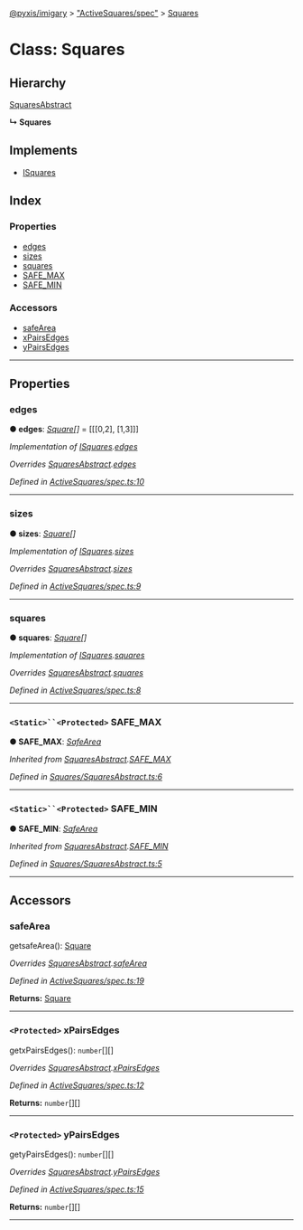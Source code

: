 [@pyxis/imigary](../README.md) > ["ActiveSquares/spec"](../modules/_activesquares_spec_.md) > [Squares](../classes/_activesquares_spec_.squares.md)

# Class: Squares

## Hierarchy

 [SquaresAbstract](_squares_squaresabstract_.squaresabstract.md)

**↳ Squares**

## Implements

* [ISquares](../interfaces/_squares_types_.isquares.md)

## Index

### Properties

* [edges](_activesquares_spec_.squares.md#edges)
* [sizes](_activesquares_spec_.squares.md#sizes)
* [squares](_activesquares_spec_.squares.md#squares)
* [SAFE_MAX](_activesquares_spec_.squares.md#safe_max)
* [SAFE_MIN](_activesquares_spec_.squares.md#safe_min)

### Accessors

* [safeArea](_activesquares_spec_.squares.md#safearea)
* [xPairsEdges](_activesquares_spec_.squares.md#xpairsedges)
* [yPairsEdges](_activesquares_spec_.squares.md#ypairsedges)

---

## Properties

<a id="edges"></a>

###  edges

**● edges**: *[Square](../modules/_squares_types_.md#square)[]* =  [[[0,2], [1,3]]]

*Implementation of [ISquares](../interfaces/_squares_types_.isquares.md).[edges](../interfaces/_squares_types_.isquares.md#edges)*

*Overrides [SquaresAbstract](_squares_squaresabstract_.squaresabstract.md).[edges](_squares_squaresabstract_.squaresabstract.md#edges)*

*Defined in [ActiveSquares/spec.ts:10](https://github.com/creaux/pyxis/blob/04ce533/packages/imigary/src/ActiveSquares/spec.ts#L10)*

___
<a id="sizes"></a>

###  sizes

**● sizes**: *[Square](../modules/_squares_types_.md#square)[]*

*Implementation of [ISquares](../interfaces/_squares_types_.isquares.md).[sizes](../interfaces/_squares_types_.isquares.md#sizes)*

*Overrides [SquaresAbstract](_squares_squaresabstract_.squaresabstract.md).[sizes](_squares_squaresabstract_.squaresabstract.md#sizes)*

*Defined in [ActiveSquares/spec.ts:9](https://github.com/creaux/pyxis/blob/04ce533/packages/imigary/src/ActiveSquares/spec.ts#L9)*

___
<a id="squares"></a>

###  squares

**● squares**: *[Square](../modules/_squares_types_.md#square)[]*

*Implementation of [ISquares](../interfaces/_squares_types_.isquares.md).[squares](../interfaces/_squares_types_.isquares.md#squares)*

*Overrides [SquaresAbstract](_squares_squaresabstract_.squaresabstract.md).[squares](_squares_squaresabstract_.squaresabstract.md#squares)*

*Defined in [ActiveSquares/spec.ts:8](https://github.com/creaux/pyxis/blob/04ce533/packages/imigary/src/ActiveSquares/spec.ts#L8)*

___
<a id="safe_max"></a>

### `<Static>``<Protected>` SAFE_MAX

**● SAFE_MAX**: *[SafeArea](../enums/_squares_types_.safearea.md)*

*Inherited from [SquaresAbstract](_squares_squaresabstract_.squaresabstract.md).[SAFE_MAX](_squares_squaresabstract_.squaresabstract.md#safe_max)*

*Defined in [Squares/SquaresAbstract.ts:6](https://github.com/creaux/pyxis/blob/04ce533/packages/imigary/src/Squares/SquaresAbstract.ts#L6)*

___
<a id="safe_min"></a>

### `<Static>``<Protected>` SAFE_MIN

**● SAFE_MIN**: *[SafeArea](../enums/_squares_types_.safearea.md)*

*Inherited from [SquaresAbstract](_squares_squaresabstract_.squaresabstract.md).[SAFE_MIN](_squares_squaresabstract_.squaresabstract.md#safe_min)*

*Defined in [Squares/SquaresAbstract.ts:5](https://github.com/creaux/pyxis/blob/04ce533/packages/imigary/src/Squares/SquaresAbstract.ts#L5)*

___

## Accessors

<a id="safearea"></a>

###  safeArea

getsafeArea(): [Square](../modules/_squares_types_.md#square)

*Overrides [SquaresAbstract](_squares_squaresabstract_.squaresabstract.md).[safeArea](_squares_squaresabstract_.squaresabstract.md#safearea)*

*Defined in [ActiveSquares/spec.ts:19](https://github.com/creaux/pyxis/blob/04ce533/packages/imigary/src/ActiveSquares/spec.ts#L19)*

**Returns:** [Square](../modules/_squares_types_.md#square)

___
<a id="xpairsedges"></a>

### `<Protected>` xPairsEdges

getxPairsEdges(): `number`[][]

*Overrides [SquaresAbstract](_squares_squaresabstract_.squaresabstract.md).[xPairsEdges](_squares_squaresabstract_.squaresabstract.md#xpairsedges)*

*Defined in [ActiveSquares/spec.ts:12](https://github.com/creaux/pyxis/blob/04ce533/packages/imigary/src/ActiveSquares/spec.ts#L12)*

**Returns:** `number`[][]

___
<a id="ypairsedges"></a>

### `<Protected>` yPairsEdges

getyPairsEdges(): `number`[][]

*Overrides [SquaresAbstract](_squares_squaresabstract_.squaresabstract.md).[yPairsEdges](_squares_squaresabstract_.squaresabstract.md#ypairsedges)*

*Defined in [ActiveSquares/spec.ts:15](https://github.com/creaux/pyxis/blob/04ce533/packages/imigary/src/ActiveSquares/spec.ts#L15)*

**Returns:** `number`[][]

___

